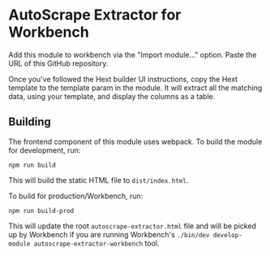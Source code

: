 # AutoScrape Extractor for Workbench

Add this module to workbench via the "Import module..."
option. Paste the URL of this GitHub repository.

Once you've followed the Hext builder UI instructions, copy
the Hext template to the template param in the module. It
will extract all the matching data, using your template, and
display the columns as a table.

## Building

The frontend component of this module uses webpack. To build
the module for development, run:

    npm run build

This will build the static HTML file to `dist/index.html`.

To build for production/Workbench, run:

    npm run build-prod

This will update the root `autoscrape-extractor.html` file
and will be picked up by Workbench if you are running
Workbench's `./bin/dev develop-module autoscrape-extractor-workbench`
tool.

